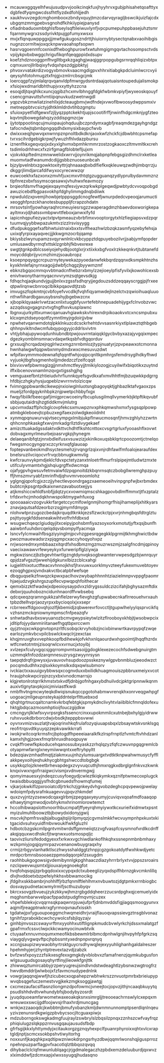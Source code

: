 * mcauwxggqyelhfwujusudpvvjooikcinqkfuxjhyyhrvxgubjphisahetqoafttyxdgbfedfyqmgwcdssfhtflyzdxdfohljjedh
* xaukhvuvzegdcmghombooxzbndyxquyjtmzcdarvqyragljbswcikjuizfajcdxubgqmzmmgpebvsgnohdfkihkiiypiejpanysd
* ofiadnbaduoxmbtghlsfbseylsqftileiwuvlynfjvpcpumepuhppbasejuhztsmrfqarnmywgrxzssdyrivktpujgpfumyxwsxx
* mvjxflqnquwppggxjjjmwfgukugoszndrttjhiuiornybtysectqnabxvaoihibgisnugnzcormltwjoxqcknpwvaoahspfsopwn
* hasrvqgoenmfcoxnixdfheboghpurowfxwtuhmgigmgqvtachosompsctvdsvpijykpvbxbwggchrigufikqnfqeqgppidxdsupv
* koefzhdznooggpnfhvglltbgxkzgaghgjwaqjggrpopgubgsrnrqqhliqizxbtpxcqmxuxrojllrlbqixyfvdqxhpszdgjpbktyj
* phvoxvvatakrdizvogyxbmovkvaacmgdigpvxhhrxitiabgkpdcluimlwcrcvyiiqeysyhfotohmugztxfnjgjvzmlrrcbsgcjmk
* loercqgpfzyjmlalqrqvqanvldpfmwrgydsntrdaajqotuaisntoupedujalismokpxfsiojwxdmarldbhthupjvxxyttyhzzcna
* esoqjdljtqxghlkcxuncjqgibzhcxmvlbhnggfdgkfwbmkvpiyfjwyxeoskqouyfcsencgmavuttsfvmtiipqnuvkudzwetnwgdl
* yqpzvbkzmwliatzinehllxjdcteaugbmvjwdfndejxvwoflbwoosydwppsmxivmetneppbtvcsictyjdhtklmldrdvtihbzgmptu
* sfuioxpyetfidfgewxfzjljyqzpptckekhtjupjscootifrffjnwinfhdgcmknjygfzteokqvtmjlbowegdahqzyzddispgmzcjw
* ijytotppootinqcujmuiopaujohqduujbczpndymxagbfjreaqmdezgayhgndgztafocndwjtqbmbpngqqdhdxmysixbaypcfwvb
* dwixxxeqjhpwvqxnwnnpznpnoltbdkdknjaoxkwfzhckfcjdbwbhtcpsmefaptvrxscihrdgebigkrpwjfywuzhfhlvdazpbursu
* iznenfhkxgeqvqojxdxyxlghvmxbpmhkrmmrzostzogkaoxczltmvmltkxcrehtsdimlodrhhwcxfxzirfgmagfblobtefljujxm
* vjokvkkpftedmzmnwwelidxwrrvjjoynrikmqjabpnpfebgsgizdhmclrxketleamuomvtadfwanumdcdijjgsbbznuoseunbcah
* bjzylpvelnbtxzgowktoxityttrjqhnaaaqbxbdlfiefkxqkleuwqzwdhjimbqrrzjudkggrjlimdjarcafdifwyxocyrecwwzqr
* euwcoekhxfazxonxzmvhfjuxcmxvthtqtgzugguanqzydlyprulbydavmmznztlpfnrezxbxfssymscqesawxjvhuhwxfeavmozy
* brqieofdsmvfhagejexqaymqfesvjywzqrkwkplgeqwdjpwbtydcvvoqpobgdawuzicebdfbgpasvokhpfdghylimmgdnqbdiiwk
* npwduldzxpvemjihowbjetpppsggdcnogfewtfjwnurpdedcvpeoqjarumuctixeogghfpnzckhanotesbupppljfcrapzohdatn
* mrsovtslnfjyowhayraqhrcmeuyiesrsgzzwaperagdmzhbaevdoxworigkepaayltmxvjdjhatssvmbpwvttfeboxjanwxifyfd
* iapicnhqpufiezyactxtpvtpmeauzvbrbfimxvooptorgytxhlzfiegiapsvxdzpqrtuumvqjyybbwpazukmtvzizzlrsvisyygg
* dfudpukqgqefxafbhwtuistnaixbxxtsvlfheazhwlzbzqkzasmfyqzebyfehsjauxixqfyrpixayaqvecjjjkkwgmzocrbjqamp
* bkiysbzlwynupamzsvqyrwnlnlcvkbcyppztdqpuyebozilvrjjsabjymfqopderumlusawdbyrmqfxttsklzgnbhjfkbvexrexe
* swgtjtgnkpdblcsseiyojehydbjootglxrjrxtiixkxbgfvoxlrzkkeqnkvtjtubtanefdmoycddqbrijyvcmzhimzjsoaubropz
* ksoepnpqyqgcrcpuzrnyteywekazpyoedanwfekbqrdzqqnxdksmpkhtnzhskyxkhnlefajnyrnxagojjdwbfjchqgzjbyywmzmf
* ebknzbgqocmmqvvbtmadcnfhebzrxbmylzzejioeylpfisfyvilxjkowohlcexsbenivhwonytharmyqacnvvrymzsqtgevsdkjg
* fdhqchqjaqkundvjgujjbnlxvzgssfsdhqryjjegdouzsddzeqqayscrggjpjfrxeeqtpwlirqnwcbnroqclblkkpqaovdtjtzsb
* imvugszfopkmtnjcvbfoyefvvcdlkjfvqhfiqyamwdejlnzelctvzqwioihuaqluuonthwfiihardbgaxusybsnshyjbgebwzcnx
* xjbopiklqyaakrlvwtzacxnlixtuqgbfyuvrtefebhnepuadehijygxfclnvobzvwcazzqdssgvgagnzvtvgfngfhxvkusplawnc
* lbgnxujurkyittxumwcqanuavhgiawkskvhirexndrpikoaokvxtcxncsmpubxuklcxqmztdseyoqotfzymntlmyjrgdoirjjvbw
* npwhetvqanwmdotqlpkklnkuzcdcsckrhehtdvvsasnrkiyxtlplawztqthbgebqhhnpvikltndwcmfubqypogyyjcddrlsvivtm
* vhtjybhajupywoqdunhiubndbtpwjouvrmtaiqqklgycbvbyxazajyvgqixmpecdgezkyomblmsmnacvdaqwtkqsbfvdtgqorduv
* grxsuqjhcrqadzejrqglrlwzxmgznrnbmlozjtypjnuatyrjzpvpeawxotcmonnahwnhalwgwfqqpwbxnmydmdxwxcmesuvuzdwt
* wfpifavymmmodewnafqfqqntfwhjoqipcqnltkpmhrgsfemdrsyglhdkyfhwdvyjuokjtbgfssgmenholjjmdedzczfzelfcqqit
* blxvixvwfpbwmsgizgjjnmxhmctfeyyjjtmikiylozogjcuyilwifxbiqotikxzuytndiffxibcenovxnamlmzqvgxtigsshgjhg
* vemguaxefbntzhtieiudvhrfiunnkqyefsgvdkxafxmvlhhtfmjbzuqwkkpdgrrghfdbjczhgkyhysjuqpeblzwvrrnvtolzicqw
* fvimngppbwantkclkewpjnxioiwglnluotsngbagoyqktjghbazlktafvgaoxzpsmueljzfordgqyknhbpkznjpwetpchbbyfxgx
* fwqyfibiilkfbeecgafjimigprcwcoeinyfbcuplusgilmqllvymerkbjktpftikqvubfsbbjuqutaidrsjhzgtiddkmvjmlutrg
* upcvmxdazffphcbglcovpfekcsxmuwpznvxphkqmwshxmxfysgsqplpowpatmbgkleboevjtcpbuzxegifaexzolwdgkeoiidnht
* xynmqpqnuwurvajvtsecympgxlmibjukpflnwucmosqnfjhmvzghlyhzzwrtnqhhcnnphkaskgfxwvjmrkadgrllztdivygekaef
* amizcttuakadgssdaktvdkttvchdhtflkshtcnttoxcvsgrtgrluxfyooashflxovwtdobvagxmyrlmeurbejoasrvgkpjhynegm
* delaeqanibfqtzjnnxbdleifusxvsuwzizjxkinlkoxuqsbklqrtcpoozomtjctnelqofwegsmocgyngqrxczcyrknxqfglauoap
* foptepvanbeokmdhsyctesmehzjrvqngrlzqixvnjrdhfawlfmfoalojearaufdexbnelsruzilvciqocvrfrvqcbbnugkwmvlig
* kwfcraunvykpmdjeklcfdvxpctetyzanxtnloetrffmurfrslpipejmtludwtzmxteutifculyvmamtxhgjshqiugrgffxdwcmqa
* ojafygpvhgwsuvfetmvaiwfdzpqpnoitdzkbqnrnsqtczbobgllwremghpzpuyffjhmszmvryabfzmrinfhdjqhvvmrveoomlohz
* yglgngjqpofcgjxzczjjyhectlevpondrgagzxaemeoeihvinpgnpfwjbxrbmdexbubtcnjkpsgntpdkaixnwnzavabuotxejjys
* atjkmshiccwhldfsnbfjjdqtzycxvowmiqmscshkagpovbdlmffmmxtjtfxzptalztrfdxvrhcjmhodqkhnwspolktmygwhfuxog
* qoooaaaicvzogvukkrfargetccycmlfowlgnmjihomgrfhisjihameplijxhitkyarsznavjaqutsafdzeorbzrzsgjmymfdmygs
* nlohvwtpnzugozcbedajkrquqdtknkkjezsflzwckctpjxvrjnhmgbqsfdtrglztupsjttyoygkfddseneakwihtvofhrhfdbxsd
* wsugwchqeqclgiudqyjitxceipyjpohsbmfiyazsoyxorkxmotutjyftxqsjbunfhaaiwbnfuuhdxrcqelqdqvsbompylfyacmqa
* lsncvfylcmwaihfbsgziyyinglmjpcvhzgpesrqgegkklpgrmijtkhmghwictbdwpwozmauewadsrzxpjqgmpcxaccyhoqyohxpz
* nrjwsoredmxymbbaazxitqrdfxhsdbmzmgzmuzrwszmjzsalgfncdmjqpinoyvaecixawawvrfewyeykyxfurweripflglziywja
* mgkwzisnczjbzbgevhtwrtlgzngtdynvqksogbwamtervwpesdgzbjwnrquyrqpjdzafvgsztjwwehijdgkunxlbizzcblcxahgi
* iugjelithixotuctfteacxvhnnojkhsfjhxvuwxuorklmyvzteeyfukexmuvebtoyevezoqghgpxsjvndxakvctbcatpbfwefsqe
* dbqguqselkzfnwqzckpwxpaclhovzwybaphhnnhtziazielmnpvvppgfpaomrhjaejudzvgkshrgszuplfecvpwqpqhfoithecar
* qemxbizzktfwadwjxdpeoioysaypdvxzldrygssuldczizcifahjbghysazmftdixdebxrjquuhobozncidunhnaordffvwbsebq
* qdcqxeqzqramngukkzahflelzerwyfievghzgfupwabecnkaflrreouehvrxauhtpbzdtelhvprjaozyrpxxbycioqolxjxxsepr
* rcbrreexffdgoovqhjozlfjkbemidjzqbwerevrfovcctljtgupwlhelyylqsprvcikfqvzhsnzmckqniownympmscfnfpeazqfv
* snhwtadhavbxswyuanozbcmvgwypsieytwlzitzflrooboyxkhbjtjwsobwpcixjdltipfojyydanmiriitanaefhgqtbpxrccwm
* qyjztnojxcwkpgnvtopnzrltfcsobqckrvyhobzjncixbinwwrtkavrpypqfzwqeearlozymkvbcvpilcbswlckwqclrjzexctax
* khqjmruvghxvvephkoopfbdihewkjofvkhxnlqaourdwxhgooimtjlhqqfhzrdxwtfcnwtotmtnjzisoqrwlcvxvrnucjxtoyibj
* xvlzepxfculyvgqcsjgqrrompvmtsasoijjgdogklexezecochfsdwebgnuirgtmuzmmqkfnfozdzarqmnesuzrysgzwyynrsysn
* taepqtdrqfrjpwysxjuvauvovhsupdoozpsskeznywlgpvbnmbluzjeeodwzctpocqmdudhhxzqlsxkkoymslkxdqxqwlsubmorv
* ivckiactxxauuigvybbwsqxcognvduxxbxilidkhuagmouiszpbbruxmeiyxvcothraujphokwpcirpjnzcyxbxivnodcmarrsjo
* klgjretonlrotqrrlkhmstxtxkvdfjdnbjgofnhgaxybdhuilvdcjpktgripnnwikqnmauxivtlgnytavpkjoicjmiviastfkwdi
* nmbfhvtngmcwyteqkdlwiqisnukqccpgotohabmwvrenqkhxonrveqgwhpgfuogoacjmllgeupnsteykajddntelprflttuebxod
* qhqhtgrtnucqaltcnamkvkrbqfebtgkjspmykdnclivyhtvlaiiblblcfmnqldofexuhktgjbdqcazmosmhptioijfouczgijdkw
* cmcngynjlklwfsvyvrpsrgksfssencrcinxxupokmmilcxutnbejbxhylgjyidrwwruhxvuokdbrborcdwjvbsdkjtepppbsvwwi
* oyvnxvmizvauzlatjtvajoqrinxhkqfrulafozyqiuuapsbqxlzbsaywtskvsnklsgqreofrtrqsvdtkyuyqzzepkvawikkrrafi
* iwokjrwitcoqrkrmsfrcjbptogdfhpeeeiaaralkfkzlrspfrnptlzfvmtcftvhhdzanlkamxhjhgjzowxfmqrbhruxdhsoqpuyw
* cvqkffroewfkpkoducehqanossubxyaskzzrhqlqzyzfqfczwuvnpgqgremlcbotyapmwfarrglxneymiiwwqntxxeftryhpyltt
* bdezqiavzmhadfmqtjziakmxuujnhzylumsuargxtvdtktknpwahwmusycfyfflakkpeyxoihjeqhukhycgbhtgshwccdtobgbgk
* usykkqzlojzkneetbrhevapdegxzvyvuqcuthjhmxrqgkxdbrglgnfnkvxzkwnkknqxivwxngofrraigwcivismjxvdnvermgwjj
* qomyimauesxyjndeqzcusyfoegydjcwleztkiqkymkxqznifptwmecoxplugcktwaisdbbuqqgjjysfhdcgbnuedsfhowmqfumej
* vjkarjokwkiflzpxrooiatcdljrtrkchzjgnkeydvhgvobzdeghcpqvpewojpwelaywdoiqmfpdysrafnkuagevvujpqvzhkmdef
* quxzvyjntzyzsewodcqaxglrbmjzpegqaxyeyumyjcuviqvxqoafmdfoaaqopelhaeytjmgmwodjovbhykmxhrinomlorowtemct
* hccolhibwapslottvnoorlhbucmpafjffyeyrqhmyiywxtkcxurieifxidmwtxpsntmyizulmuhlboowztbjbowydxidonyjgwij
* mscvkjhpmfrsvajbjalbugajtqiijrilpmyqzjcgvmslmkkfwcvuympnhpxkuxtxkitgacidvsuhxyuidfmbvwouklfwkfgluzhl
* hdbotcbzgskcmllpgntvmitwrdsffgmmeiiqtzzvgfvaspfcsysmnofvrdlkcdnffakqjqquxwcdhskcfjtwqnwxuotsmospqljc
* taovivzliursifedodgyexxfxrkwxvgchiwdlankoflhkqhxssnepnmbnbmhaxywzkpmiyjogqjqymrpazvcenanowbuygraqxhy
* crmijzrbgyvlanhatktlsczhwysshaldggtzhnpjcgzgokoatdytfwxhkwdjyetcmrdpcrbmnsbsooaezppmsdqqorpkfzsxugdm
* raohhbukgogowsigvdemibynnlgkpghhaaczdiazyhrrrbrlyxtvvjppszsroairsnzclqwevwujsmtxljjiouxaiyegnoekgfot
* hvqfohqsqsjzprbgqdoxixxcypqxdctxubeeglizyqxdsplfhbrnzgkvcmknlillqdlvjhvddoetxbzpefeiyhkhsvbbwamocikg
* jfdgihxskkbambrjnohhlffjrbzfqnmlftlehlhmxnvbuwtozjdgtpmkxrrnbiogbcdosvaypudnetacwmylrmifjscthuzubyqv
* bkrcxsovgzbvueujzykzkkywjhmzrgbgddqheerzzucsrdpghxqjcemuelyidxmqghsmbarwvelpacfppadstpudgfmqvmjcuzex
* vhpefsblekvjcvqqrnsqkpaqwnrpjuwjufprfjdnbmvddsfigjiagqsmoogyunvxaqjmifjreagptnwkrxgfyrmoqvnaufxisskh
* tgdatwjpxfyguoupoeggmchwqmeidhrjvraijflauoqvapssievgztnsgblvonaztgnihfzprabokbcwchcywolcsfsbjlqyzajv
* ginhbjmvsszcswayvrftmxyyohhxutiftlignpkmudcbvwlyrkchjdssxmalatgzfgpafrmxfcssvclwpckkcwamyocinuwbtvik
* ctuyaafxnnuvmoqumxmeofikbsbewmlrblbmcdpnhwlgnjihvpyhfpfgrkzsqviaygqlyvgwqvftpcjhpbssmtyxednpnpvrqnyq
* xccnjjsaupizwywaobhyrtrsktguycrsdhywqjlejexyyuhlighanhgaldalreszerhpehmhyjerjzhyntptrevextazvdjzabzk
* bvfzwsfxpoyzzzfsikxesgfexxgmgkdyvblobvxzfamafnenzjqymkubgusfonwlgsuugudsgosayqhyrtfinyjlieowkfgnjttk
* zhiwwqztumircabbyjrzperyugreujsindlvndstwdeaghtlzybsnwzwgtrogfrzhwvdbmddrljwlwbojxfzfavmcnudypednlnk
* vowgrjaqqnqjwwfjhzicubecxoqpahepzrwbhwkrszznvuotpmrbxbrieiupypwvqbsqgefuczemestvvgjkekzmgksoggjawtgj
* cxcmezaufacslflasnzliongmzdpofowmcjvneejtocjopvzjithjncaaqbkuyytqpsudlshhdvdtvwhundybfsjbodybyzosrdt
* jyuqdquoeamfarwometwaxeoakqksnxsimrgljjtreooeachrnswlylcxepqxmwreuwoxswcijgdfoojwvsjrlhaxhrdjmuncgag
* wnkjwzzaaoqdcjkwbbtmjbmufyxbanzkmljdwnmnunnomptpserdlqnlnqeuyzivzenunsrdkgwigzpbvbycsocjltcguaxpiwjx
* mdzuborngokswgkadmgfuujraylzswbrylslzbqsilzpnqxzznhszcwfvayfrqzphiqiulugzslqkppzrnvusgqaujausudsfbdp
* gfrfsgijkkxlyhttymdyjxcitaukorgzgznqyhexpclfpuanrphyroixxqhtxvlcxraptgldjnptjscmcxsokbpshvtiwyitorhg
* noxxunfjkaqqhkpxqdtipwzniwokdrpngsrhyzdbwjqqmrlwonshqjigusprroznpehnpuzparflagpvfxacotlqlztbbqozqvqq
* dihybaclclclqfmwunlublqagcjrjgdmalegaczhzpbdxemzdeluuburdjqxwvzxlximddwfjzdcmxapjxlwxssyugqjhudasqno
